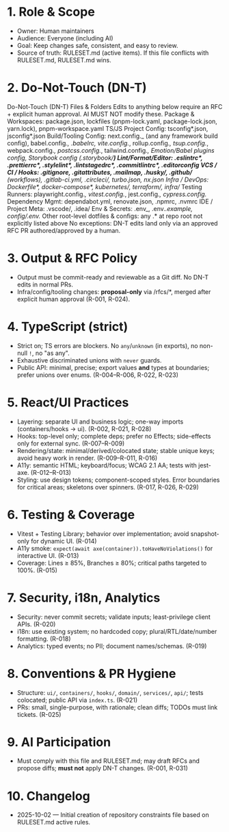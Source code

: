 # 1. Role & Scope

- Owner: Human maintainers
- Audience: Everyone (including AI)
- Goal: Keep changes safe, consistent, and easy to review.
- Source of truth: RULESET.md (active items). If this file conflicts with RULESET.md, RULESET.md wins.

# 2. Do-Not-Touch (DN-T)

Do-Not-Touch (DN-T) Files & Folders
Edits to anything below require an RFC + explicit human approval. AI MUST NOT modify these.
Package & Workspaces:
package.json, lockfiles (pnpm-lock.yaml, package-lock.json, yarn.lock), pnpm-workspace.yaml
TS/JS Project Config:
tsconfig*.json, jsconfig*.json
Build/Tooling Config:
next.config._ (and any framework build config), babel.config._, .babelrc, vite.config._, rollup.config._, tsup.config._, webpack.config._, postcss.config._, tailwind.config._, Emotion/Babel plugins config, Storybook config (.storybook/**)
Lint/Format/Editor:
.eslintrc*, .prettierrc*, .stylelint*, .lintstagedrc*, .commitlintrc\*, .editorconfig
VCS / CI / Hooks:
.gitignore, .gitattributes, .mailmap, .husky/, .github/** (workflows), .gitlab-ci.yml, .circleci/, turbo.json, nx.json
Infra / DevOps:
Dockerfile*, docker-compose*, kubernetes/, terraform/, infra/_
Testing Runners:
playwright.config._, vitest.config._, jest.config._, cypress.config._
Dependency Mgmt:
dependabot.yml, renovate.json, .npmrc, .nvmrc
IDE / Project Meta:
.vscode/, .idea/
Env & Secrets:
.env_, .env._.example, config/.env._
Other root-level dotfiles & configs:
any .\* at repo root not explicitly listed above
No exceptions: DN-T edits land only via an approved RFC PR authored/approved by a human.

# 3. Output & RFC Policy

- Output must be commit-ready and reviewable as a Git diff. No DN-T edits in normal PRs.
- Infra/config/tooling changes: **proposal-only** via /rfcs/\*, merged after explicit human approval (R-001, R-024).

# 4. TypeScript (strict)

- Strict on; TS errors are blockers. No `any`/`unknown` (in exports), no non-null `!`, no "as any".
- Exhaustive discriminated unions with `never` guards.
- Public API: minimal, precise; export values **and** types at boundaries; prefer unions over enums. (R-004–R-006, R-022, R-023)

# 5. React/UI Practices

- Layering: separate UI and business logic; one-way imports (containers/hooks → ui). (R-002, R-021, R-028)
- Hooks: top-level only; complete deps; prefer no Effects; side-effects only for external sync. (R-007–R-009)
- Rendering/state: minimal/derived/colocated state; stable unique keys; avoid heavy work in render. (R-009–R-011, R-016)
- A11y: semantic HTML; keyboard/focus; WCAG 2.1 AA; tests with jest-axe. (R-012–R-013)
- Styling: use design tokens; component-scoped styles. Error boundaries for critical areas; skeletons over spinners. (R-017, R-026, R-029)

# 6. Testing & Coverage

- Vitest + Testing Library; behavior over implementation; avoid snapshot-only for dynamic UI. (R-014)
- A11y smoke: `expect(await axe(container)).toHaveNoViolations()` for interactive UI. (R-013)
- Coverage: Lines ≥ 85%, Branches ≥ 80%; critical paths targeted to 100%. (R-015)

# 7. Security, i18n, Analytics

- Security: never commit secrets; validate inputs; least-privilege client APIs. (R-020)
- i18n: use existing system; no hardcoded copy; plural/RTL/date/number formatting. (R-018)
- Analytics: typed events; no PII; document names/schemas. (R-019)

# 8. Conventions & PR Hygiene

- Structure: `ui/`, `containers/`, `hooks/`, `domain/`, `services/`, `api/`; tests colocated; public API via `index.ts`. (R-021)
- PRs: small, single-purpose, with rationale; clean diffs; TODOs must link tickets. (R-025)

# 9. AI Participation

- Must comply with this file and RULESET.md; may draft RFCs and propose diffs; **must not** apply DN-T changes. (R-001, R-031)

# 10. Changelog

- 2025-10-02 — Initial creation of repository constraints file based on RULESET.md active rules.
